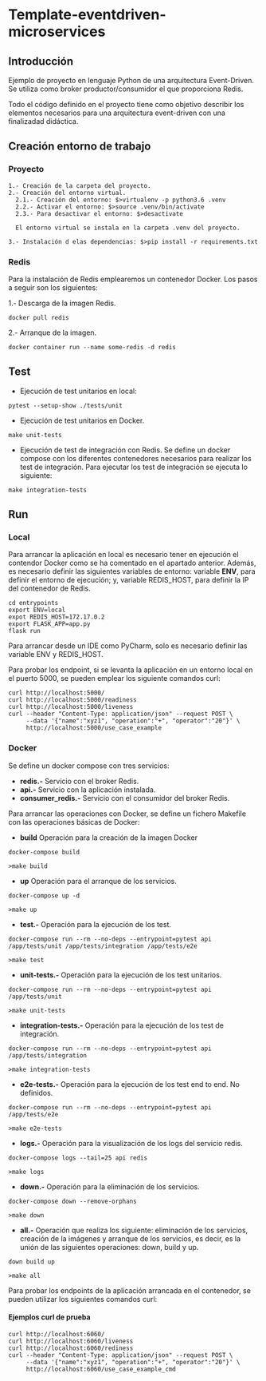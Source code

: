 # Template-eventdriven-microservices

## Introducción

Ejemplo de proyecto en lenguaje Python de una arquitectura Event-Driven. Se utiliza como broker productor/consumidor el
que proporciona Redis.

Todo el código definido en el proyecto tiene como objetivo describir los elementos necesarios para una arquitectura 
event-driven con una finalizadad didáctica.


## Creación entorno de trabajo

### Proyecto

    1.- Creación de la carpeta del proyecto.
    2.- Creación del entorno virtual.
      2.1.- Creación del entorno: $>virtualenv -p python3.6 .venv
      2.2.- Activar el entorno: $>source .venv/bin/activate
      2.3.- Para desactivar el entorno: $>desactivate
    
      El entorno virtual se instala en la carpeta .venv del proyecto.
    
    3.- Instalación d elas dependencias: $>pip install -r requirements.txt  

### Redis

Para la instalación de Redis emplearemos un contenedor Docker. Los pasos a seguir son los siguientes:

1.- Descarga de la imagen Redis.

```
docker pull redis
```

2.- Arranque de la imagen. 

```
docker container run --name some-redis -d redis
``` 


## Test

+ Ejecución de test unitarios en local:

```
pytest --setup-show ./tests/unit
```

+ Ejecución de test unitarios en Docker.

```
make unit-tests
```

+ Ejecución de test de integración con Redis. Se define un docker compose con los diferentes contenedores necesarios para
realizar los test de integración. Para ejecutar los test de integración se ejecuta lo siguiente:

```
make integration-tests
```

## Run

### Local

Para arrancar la aplicación en local es necesario tener en ejecución el contendor Docker como se ha comentado en el 
apartado anterior. Además, es necesario definir las siguientes variables de entorno: variable **ENV**, para definir el 
entorno de ejecución; y, variable REDIS_HOST, para definir la IP del contenedor de Redis.

```
cd entrypoints
export ENV=local 
expot REDIS_HOST=172.17.0.2
export FLASK_APP=app.py
flask run
```

Para arrancar desde un IDE como PyCharm, solo es necesario definir las variable ENV y REDIS_HOST.



Para probar los endpoint, si se levanta la aplicación en un entorno local en el puerto 5000, se pueden emplear los 
siguiente comandos curl:

```
curl http://localhost:5000/
curl http://localhost:5000/readiness
curl http://localhost:5000/liveness
curl --header "Content-Type: application/json" --request POST \
     --data '{"name":"xyz1", "operation":"+", "operator":"20"}' \
     http://localhost:5000/use_case_example
```

### Docker 

Se define un docker compose con tres servicios: 

+ **redis.-** Servicio con el broker Redis.
+ **api.-** Servicio con la aplicación instalada.
+ **consumer_redis.-** Servicio con el consumidor del broker Redis.

Para arrancar las operaciones con Docker, se define un fichero Makefile con las operaciones básicas de Docker:

+ **build** Operación para la creación de la imagen Docker 
```
docker-compose build

>make build
```

+ **up** Operación para el arranque de los servicios.
```
docker-compose up -d

>make up
```


+ **test.-** Operación para la ejecución de los test.

```
docker-compose run --rm --no-deps --entrypoint=pytest api /app/tests/unit /app/tests/integration /app/tests/e2e

>make test
```


+ **unit-tests.-** Operación para la ejecución de los test unitarios.
 
```
docker-compose run --rm --no-deps --entrypoint=pytest api /app/tests/unit

>make unit-tests
```


+ **integration-tests.-** Operación para la ejecución de los test de integración.
 
```
docker-compose run --rm --no-deps --entrypoint=pytest api /app/tests/integration

>make integration-tests
```


+ **e2e-tests.-** Operación para la ejecución de los test end to end. No definidos.

```
docker-compose run --rm --no-deps --entrypoint=pytest api /app/tests/e2e

>make e2e-tests
```


+ **logs.-** Operación para la visualización de los logs del servicio redis.
```
docker-compose logs --tail=25 api redis

>make logs
```


+ **down.-** Operación para la eliminación de los servicios.

```
docker-compose down --remove-orphans

>make down
```


+ **all.-** Operación que realiza los siguiente: eliminación de los servicios, creación de la imágenes y arranque de los
servicios, es decir, es la unión de las siguientes operaciones: down, build y up.
 
``` 
down build up

>make all
```
 


Para probar los endpoints de la aplicación arrancada en el contenedor, se pueden utilizar los siguientes comandos curl:


#### Ejemplos curl de prueba

```
curl http://localhost:6060/
curl http://localhost:6060/liveness
curl http://localhost:6060/rediness
curl --header "Content-Type: application/json" --request POST \
     --data '{"name":"xyz1", "operation":"+", "operator":"20"}' \
     http://localhost:6060/use_case_example_cmd
```

